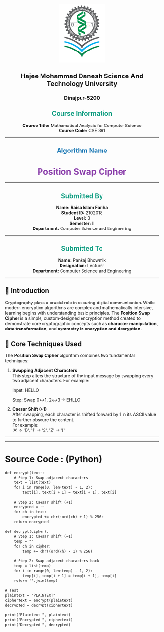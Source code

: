 <p align="center">
<img src="./HSTU_Logo.png" alt="HSTU Logo" width="150">
</p>
<h2 align="center"><strong>Hajee Mohammad Danesh Science And Technology University</strong></h2>
<h3 align="center">Dinajpur-5200</h3>


<h2 align="center" style="color:#16a085;"><strong> Course Information</strong></h2>

<p align="center">
  <strong>Course Title:</strong> Mathematical Analysis for Computer Science  
  <br>
  <strong>Course Code:</strong> CSE 361
</p>

---

<h2 align="center" style="color:#2980b9;"><strong> Algorithm Name</strong></h2>

<h1 align="center" style="color:#8e44ad;"><strong>  Position Swap Cipher </strong></h1>

---

<h2 align="center" style="color:#16a085;"><strong> Submitted By</strong></h2>

<p align="center">
  <strong>Name: Raisa Islam Fariha </strong> 
  <br>
  <strong>Student ID:</strong> 2102018  
  <br>
  <strong>Level:</strong> 3  
  <br>
  <strong>Semester:</strong> II  
  <br>
  <strong>Department:</strong> Computer Science and Engineering  
</p>

---
<h2 align="center" style="color:#16a085;"><strong> Submitted To</strong></h2>

<p align="center">
  <strong>Name:</strong> Pankaj Bhowmik  
  <br>
  <strong>Designation:</strong> Lecturer  
  <br>
  <strong>Department:</strong> Computer Science and Engineering  
</p>

---

## 🧾 Introduction

Cryptography plays a crucial role in securing digital communication. While modern encryption algorithms are complex and mathematically intensive, learning begins with understanding basic principles. The **Position Swap Cipher** is a simple, custom-designed encryption method created to demonstrate core cryptographic concepts such as **character manipulation**, **data transformation**, and **symmetry in encryption and decryption**.
## 🔧 Core Techniques Used

The **Position Swap Cipher** algorithm combines two fundamental techniques:

1. **Swapping Adjacent Characters**  
   This step alters the structure of the input message by swapping every two adjacent characters.
   For example:
   
   Input: HELLO
   
   Step: Swap 0↔1, 2↔3 → EHLLO
   
2. **Caesar Shift (+1)**  
After swapping, each character is shifted forward by 1 in its ASCII value to further obscure the content.  
For example:  
'A' → 'B', '1' → '2', 'Z' → '['

---



---

# Source Code : (Python)

```text
def encrypt(text):
    # Step 1: Swap adjacent characters
    text = list(text)
    for i in range(0, len(text) - 1, 2):
        text[i], text[i + 1] = text[i + 1], text[i]
    
    # Step 2: Caesar shift (+1)
    encrypted = ""
    for ch in text:
        encrypted += chr((ord(ch) + 1) % 256)
    return encrypted

def decrypt(cipher):
    # Step 1: Caesar shift (−1)
    temp = ""
    for ch in cipher:
        temp += chr((ord(ch) - 1) % 256)

    # Step 2: Swap adjacent characters back
    temp = list(temp)
    for i in range(0, len(temp) - 1, 2):
        temp[i], temp[i + 1] = temp[i + 1], temp[i]
    return ''.join(temp)

# Test
plaintext = "PLAINTEXT"
ciphertext = encrypt(plaintext)
decrypted = decrypt(ciphertext)

print("Plaintext:", plaintext)
print("Encrypted:", ciphertext)
print("Decrypted:", decrypted)

```
